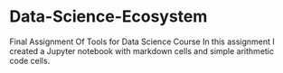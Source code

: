 # Data-Science-Ecosystem
Final Assignment Of Tools for Data Science Course 
In this assignment I created a Jupyter notebook with markdown cells and simple arithmetic code cells.
